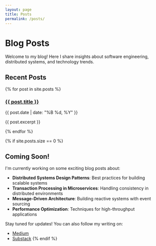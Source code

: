 ```yaml
---
layout: page
title: Posts
permalink: /posts/
---
```


# Blog Posts

Welcome to my blog! Here I share insights about software engineering, distributed systems, and technology trends.

## Recent Posts

{% for post in site.posts %}
  <article class="post">
    <h3><a href="{{ post.url | relative_url }}">{{ post.title }}</a></h3>
    <p class="post-meta">{{ post.date | date: "%B %d, %Y" }}</p>
    <p>{{ post.excerpt }}</p>
  </article>
{% endfor %}

{% if site.posts.size == 0 %}
## Coming Soon!

I'm currently working on some exciting blog posts about:

- **Distributed Systems Design Patterns**: Best practices for building scalable systems
- **Transaction Processing in Microservices**: Handling consistency in distributed environments
- **Message-Driven Architecture**: Building reactive systems with event sourcing
- **Performance Optimization**: Techniques for high-throughput applications

Stay tuned for updates! You can also follow my writing on:
- [Medium](https://medium.com/@ymanshur)
- [Substack](https://substack.com/@yusufmanshur869537)
{% endif %}